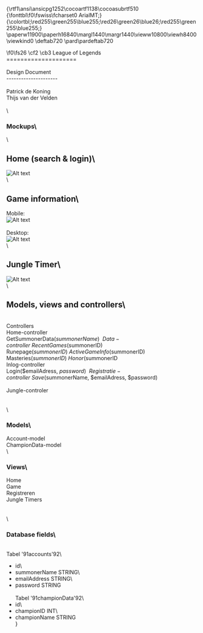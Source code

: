 {\rtf1\ansi\ansicpg1252\cocoartf1138\cocoasubrtf510
{\fonttbl\f0\fswiss\fcharset0 ArialMT;}
{\colortbl;\red255\green255\blue255;\red26\green26\blue26;\red255\green255\blue255;}
\paperw11900\paperh16840\margl1440\margr1440\vieww10800\viewh8400\viewkind0
\deftab720
\pard\pardeftab720

\f0\fs26 \cf2 \cb3 League of Legends\
====================\
\
Design Document\
---------------------\
\
Patrick de Koning\
Thijs van der Velden\
\
\
### Mockups\
\
## Home (search & login)\
![Alt text](/doc/img/mockup_mobile_1.png)\
\
## Game information\
Mobile:\
![Alt text](/doc/img/mockup_mobile_2.png)\
\
Desktop:\
![Alt text](/doc/img/mockup_normal_2.png)\
\
## Jungle Timer\
![Alt text](/doc/img/mockup_mobile_3.png)\
\
## Models, views and controllers\
\
Controllers\
Home-controller\
GetSummonerData($summonerName)\
\
Data-controller\
RecentGames($summonerID)\
Runepage($summonerID)\
ActiveGameInfo($summonerID)\
Masteries($summonerID)\
Honor($summonerID\
Inlog-controller\
Login($emailAdress, $password)\
\
Registratie-controller\
Save($summonerName, $emailAdress, $password)\
\
Jungle-controler\
\
\
\
### Models\
Account-model\
ChampionData-model\
\
### Views\
Home\
Game\
Registreren\
Jungle Timers\
\
\
\
### Database fields\
\
Tabel \'91accounts\'92\
- id\
- summonerName STRING\
- emailAddress STRING\
- password STRING\
\
Tabel \'91championData\'92\
- id\
- championID INT\
- championName STRING\
}